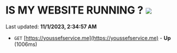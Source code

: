 # IS MY WEBSITE RUNNING ? [![](https://img.shields.io/static/v1?label=Sponsor&message=%E2%9D%A4&logo=GitHub&color=%23fe8e86)](https://github.com/sponsors/<username>)

Last updated: **11/1/2023, 2:34:57 AM**

- `GET` [https://youssefservice.me](https://youssefservice.me) - **Up** (1006ms)
